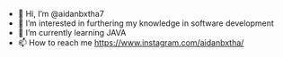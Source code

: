 - 👋 Hi, I’m @aidanbxtha7
- 👀 I’m interested in furthering my knowledge in software development
- 🌱 I’m currently learning JAVA
- 📫 How to reach me https://www.instagram.com/aidanbxtha/

<!---
aidanbxtha7/aidanbxtha7 is a ✨ special ✨ repository because its `README.md` (this file) appears on your GitHub profile.
You can click the Preview link to take a look at your changes.
--->
